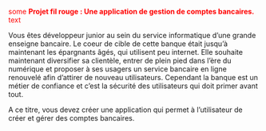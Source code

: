 <span style="color:red">some **Projet fil rouge : Une application de gestion de comptes bancaires.** text</span>

Vous êtes développeur junior au sein du service informatique d’une grande enseigne bancaire. Le coeur de cible de cette banque était jusqu’à maintenant les épargnants âgés, qui utilisent peu internet. Elle souhaite maintenant diversifier sa clientèle, entrer de plein pied dans l’ère du numérique et proposer à ses usagers un service bancaire en ligne renouvelé afin d’attirer de nouveau utilisateurs.
Cependant la banque est un métier de confiance et c’est la sécurité des utilisateurs qui doit primer avant tout.
  
A ce titre, vous devez créer une application qui permet à l’utilisateur de créer et gérer des comptes bancaires.
